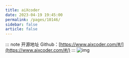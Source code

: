 ```yaml
---
title: aiXcoder
date: 2023-04-19 19:45:00
permalink: /pages/10146/
sidebar: false
article: false
---
```

::: note 开源地址
Github：[https://www.aixcoder.com/#/](https://www.aixcoder.com/#/)
:::
![img](/img/open/10146/3898933b1b74a566528edd83d1fd4267.png)


